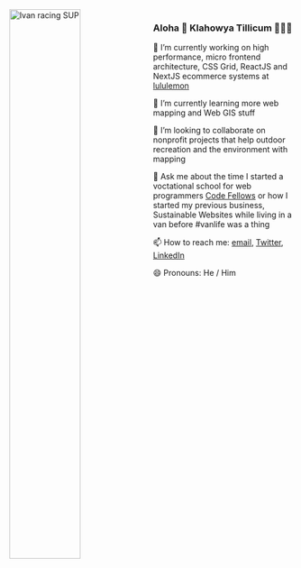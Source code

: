 <img width="50%" align="left" alt="Ivan racing SUP" src="http://media.ivanstorck.com/elks-race-side-view.jpg">

### Aloha 🤙 Klahowya Tillicum 💙🌲💚

🔭  I’m currently working on high performance, micro frontend architecture, CSS Grid, ReactJS and NextJS ecommerce systems at [lululemon](https://shop.lululemon.com)

🌱  I’m currently learning more web mapping and Web GIS stuff

👯  I’m looking to collaborate on nonprofit projects that help outdoor recreation and the environment with mapping

💬 Ask me about the time I started a voctational school for web programmers [Code Fellows](https://www.codefellows.com) or how I started my previous business, Sustainable Websites while living in a van before #vanlife was a thing

📫 How to reach me: <a href="mailto:ivanoats@gmail.com">email</a>, [Twitter](https://www.twitter.com/ivanoats), [LinkedIn](https://linkedin.com/in/ivanoats)

😄 Pronouns: He / Him

